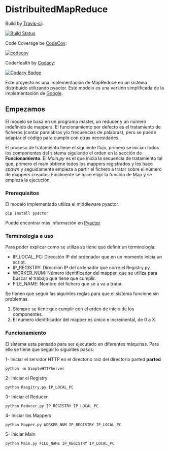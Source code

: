 # DistribuitedMapReduce

Build by [Travis-ci](https://travis-ci.org):


[![Build Status](https://travis-ci.com/OussamaElazizi/DistribuitedMapReduce.svg?token=xtsm6Ui1qLPWyjTcRFmx&branch=master)](https://travis-ci.com/OussamaElazizi/DistribuitedMapReduce)

Code Coverage be [CodeCov](https://codecov.io):


[![codecov](https://codecov.io/gh/OussamaElazizi/DistribuitedMapReduce/branch/master/graph/badge.svg?token=SFNfd9sqPP)](https://codecov.io/gh/OussamaElazizi/DistribuitedMapReduce)


CodeHealth by [Codacy](https://codacy.com): 

[![Codacy Badge](https://api.codacy.com/project/badge/Grade/f6392d2625814b4385c8cf79507835d4)](https://www.codacy.com/app/oussamaelazizi.opt/DistribuitedMapReduce?utm_source=github.com&amp;utm_medium=referral&amp;utm_content=OussamaElazizi/DistribuitedMapReduce&amp;utm_campaign=Badge_Grade)

Este proyecto es una implementación de MapReduce en un sistema distribuido utilizando pyactor.
 Este modelo es una versión simplificada de la implementación de [Google](https://static.googleusercontent.com/media/research.google.com/es//archive/mapreduce-osdi04.pdf).
  
## Empezamos

El modelo se basa en un programa master, un reducer y un número indefinido de mappers.
El funcionamiento por defecto es el tratamiento de ficheros (contar paralabras y/o frecuencias de palabras), pero se puede adaptar el código para cumplir con otras necesidades.

El proceso de tratameinto tiene el siguiente flujo, primero se inician todos los componentes del sistema siguiendo el orden
en la sección de **Funcionamiento**. El _Main.py_ es el que inicia la secuencia de tratamiento
tal que, primero el main obtiene todos los mappers registrados y les hace _spawn_ y seguidamente empieza a partir 
el fichero a tratar sobre el número de mappers creados. Finalmente se hace eligir la función de Map y se empieza la ejecución. 
   

### Prerequisitos

El modelo implementado utiliza el middleware pyactor.

```
pip install pyactor
```
Puede encontrar más información en [Pyactor](https://github.com/pedrotgn/pyactor)
### Terminologia e uso

Para poder explicar como se utiliza se tiene que definir un terminología:

- IP_LOCAL_PC: Dirección IP del ordenador que en un momento inicia un script.
- IP_REGISTRY: Dirección IP del ordenador que corre el Registry.py.
- WORKER_NUM: Número identificador del mapper, que se utiliza para buscar el trabajo que tiene que cumplir.
- FILE_NAME: Nombre del fichero que se a va a tratar.

Se tienen que seguir las siguintes reglas para que el sistema funcione sin problemas.

1. Siempre se tiene que cumplir con el orden de inicio de los componentes.
2. El numero identificador del mapper es único e incremental, de 0 a X.

### Funcionamiento

El sistema esta pensado para ser ejecutado en diferentes máquinas. Para ello se tiene que seguir lo siguintes pasos:

1-  Iniciar el servidor HTTP en el directorio raíz del directorio parted **parted**

```
python -m SimpleHTTPServer
```

2-  Iniciar el Registry

```
python Resgitry.py IP_LOCAL_PC
```

3-  Iniciar el Reducer 

```
python Reducer.py IP_REGISTRY IP_LOCAL_PC
```

4-  Iniciar los Mappers

```
python Mapper.py WORKER_NUM IP_REGISTRY IP_LOCAL_PC
```

5-  Iniciar Main

```
python Main.py FILE_NAME IP_REGISTRY IP_LOCAL_PC
```